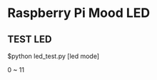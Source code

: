 Raspberry Pi Mood LED
=====================

TEST LED
-------------
$python led_test.py [led mode]

0 ~ 11


